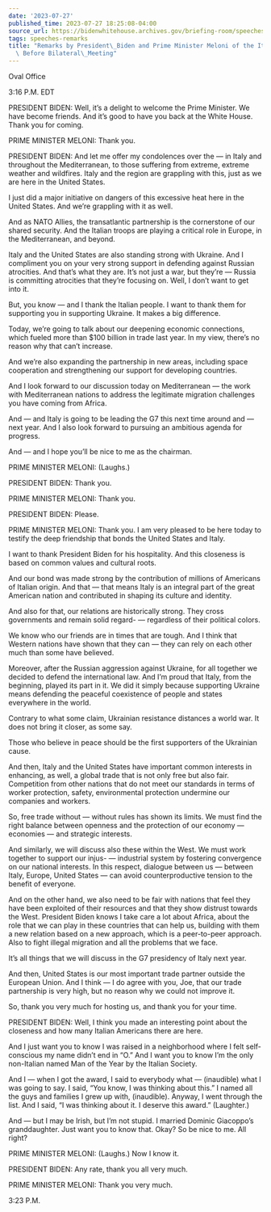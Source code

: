 ```yaml
---
date: '2023-07-27'
published_time: 2023-07-27 18:25:08-04:00
source_url: https://bidenwhitehouse.archives.gov/briefing-room/speeches-remarks/2023/07/27/remarks-by-president-biden-and-prime-minister-meloni-of-the-italian-republic-before-bilateral-meeting/
tags: speeches-remarks
title: "Remarks by President\_Biden and Prime Minister Meloni of the Italian Republic\
  \ Before Bilateral\_Meeting"
---
```

 
Oval Office

3:16 P.M. EDT

PRESIDENT BIDEN: Well, it’s a delight to welcome the Prime Minister. We
have become friends. And it’s good to have you back at the White House.
Thank you for coming.

PRIME MINISTER MELONI: Thank you.

PRESIDENT BIDEN: And let me offer my condolences over the — in Italy and
throughout the Mediterranean, to those suffering from extreme, extreme
weather and wildfires. Italy and the region are grappling with this,
just as we are here in the United States.

I just did a major initiative on dangers of this excessive heat here in
the United States. And we’re grappling with it as well.

And as NATO Allies, the transatlantic partnership is the cornerstone of
our shared security. And the Italian troops are playing a critical role
in Europe, in the Mediterranean, and beyond.

Italy and the United States are also standing strong with Ukraine. And I
compliment you on your very strong support in defending against Russian
atrocities. And that’s what they are. It’s not just a war, but they’re —
Russia is committing atrocities that they’re focusing on. Well, I don’t
want to get into it.

But, you know — and I thank the Italian people. I want to thank them for
supporting you in supporting Ukraine. It makes a big difference.

Today, we’re going to talk about our deepening economic connections,
which fueled more than $100 billion in trade last year. In my view,
there’s no reason why that can’t increase.

And we’re also expanding the partnership in new areas, including space
cooperation and strengthening our support for developing countries.

And I look forward to our discussion today on Mediterranean — the work
with Mediterranean nations to address the legitimate migration
challenges you have coming from Africa.

And — and Italy is going to be leading the G7 this next time around and
— next year. And I also look forward to pursuing an ambitious agenda for
progress.

And — and I hope you’ll be nice to me as the chairman.

PRIME MINISTER MELONI: (Laughs.)

PRESIDENT BIDEN: Thank you.

PRIME MINISTER MELONI: Thank you.

PRESIDENT BIDEN: Please.

PRIME MINISTER MELONI: Thank you. I am very pleased to be here today to
testify the deep friendship that bonds the United States and Italy.

I want to thank President Biden for his hospitality. And this closeness
is based on common values and cultural roots.

And our bond was made strong by the contribution of millions of
Americans of Italian origin. And that — that means Italy is an integral
part of the great American nation and contributed in shaping its culture
and identity.

And also for that, our relations are historically strong. They cross
governments and remain solid regard- — regardless of their political
colors.

We know who our friends are in times that are tough. And I think that
Western nations have shown that they can — they can rely on each other
much than some have believed.

Moreover, after the Russian aggression against Ukraine, for all together
we decided to defend the international law. And I’m proud that Italy,
from the beginning, played its part in it. We did it simply because
supporting Ukraine means defending the peaceful coexistence of people
and states everywhere in the world.

Contrary to what some claim, Ukrainian resistance distances a world war.
It does not bring it closer, as some say.

Those who believe in peace should be the first supporters of the
Ukrainian cause.

And then, Italy and the United States have important common interests in
enhancing, as well, a global trade that is not only free but also fair.
Competition from other nations that do not meet our standards in terms
of worker protection, safety, environmental protection undermine our
companies and workers.

So, free trade without — without rules has shown its limits. We must
find the right balance between openness and the protection of our
economy — economies — and strategic interests.

And similarly, we will discuss also these within the West. We must work
together to support our injus- — industrial system by fostering
convergence on our national interests. In this respect, dialogue between
us — between Italy, Europe, United States — can avoid counterproductive
tension to the benefit of everyone.

And on the other hand, we also need to be fair with nations that feel
they have been exploited of their resources and that they show distrust
towards the West. President Biden knows I take care a lot about Africa,
about the role that we can play in these countries that can help us,
building with them a new relation based on a new approach, which is a
peer-to-peer approach. Also to fight illegal migration and all the
problems that we face.

It’s all things that we will discuss in the G7 presidency of Italy next
year.

And then, United States is our most important trade partner outside the
European Union. And I think — I do agree with you, Joe, that our trade
partnership is very high, but no reason why we could not improve it.

So, thank you very much for hosting us, and thank you for your time.

PRESIDENT BIDEN: Well, I think you made an interesting point about the
closeness and how many Italian Americans there are here.

And I just want you to know I was raised in a neighborhood where I felt
self-conscious my name didn’t end in “O.” And I want you to know I’m the
only non-Italian named Man of the Year by the Italian Society.

And I — when I got the award, I said to everybody what — (inaudible)
what I was going to say. I said, “You know, I was thinking about this.”
I named all the guys and families I grew up with, (inaudible). Anyway, I
went through the list. And I said, “I was thinking about it. I deserve
this award.” (Laughter.)

And — but I may be Irish, but I’m not stupid. I married Dominic
Giacoppo’s granddaughter. Just want you to know that. Okay? So be nice
to me. All right?

PRIME MINISTER MELONI: (Laughs.) Now I know it.

PRESIDENT BIDEN: Any rate, thank you all very much.

PRIME MINISTER MELONI: Thank you very much.

3:23 P.M.
